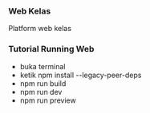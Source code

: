 ### Web Kelas
Platform web kelas

### Tutorial Running Web
- buka terminal
- ketik npm install --legacy-peer-deps
- npm run build
- npm run dev
- npm run preview
